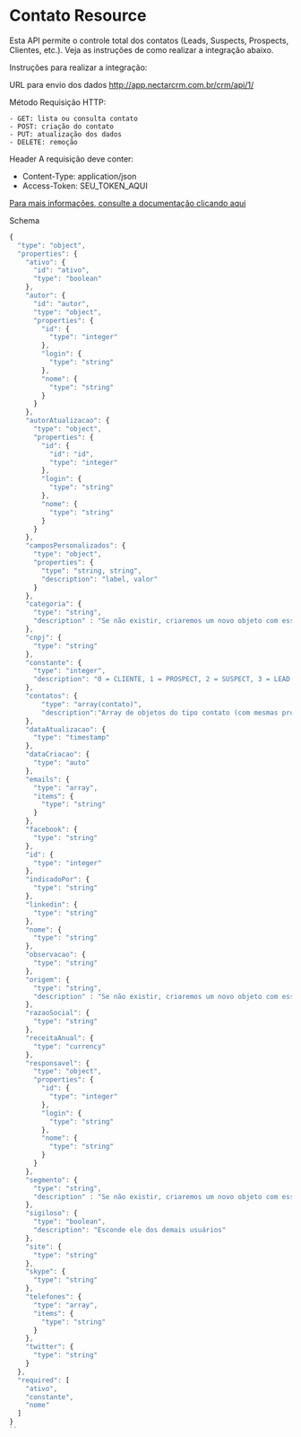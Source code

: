 # Contato Resource

Esta API permite o controle total dos contatos (Leads, Suspects, Prospects, Clientes, etc.). Veja as instruções de como realizar a integração abaixo.


Instruções para realizar a integração:

URL para envio dos dados
http://app.nectarcrm.com.br/crm/api/1/

Método
Requisição HTTP:

    - GET: lista ou consulta contato
    - POST: criação do contato
    - PUT: atualização dos dados
    - DELETE: remoção

Header
A requisição deve conter:

- Content-Type: application/json
- Access-Token: SEU_TOKEN_AQUI

[Para mais informações, consulte a documentação clicando aqui](http://docs.nectarcrm.apiary.io)

Schema
```js
{
  "type": "object",
  "properties": {
    "ativo": {
      "id": "ativo",
      "type": "boolean"
    },
    "autor": {
      "id": "autor",
      "type": "object",
      "properties": {
        "id": {
          "type": "integer"
        },
        "login": {
          "type": "string"
        },
        "nome": {
          "type": "string"
        }
      }
    },
    "autorAtualizacao": {
      "type": "object",
      "properties": {
        "id": {
          "id": "id",
          "type": "integer"
        },
        "login": {
          "type": "string"
        },
        "nome": {
          "type": "string"
        }
      }
    },
    "camposPersonalizados": {
      "type": "object",
      "properties": {
        "type": "string, string",
        "description": "label, valor"
      }
    },
    "categoria": {
      "type": "string",
      "description" : "Se não existir, criaremos um novo objeto com esse nome."
    },
    "cnpj": {
      "type": "string"
    },
    "constante": {
      "type": "integer",
      "description": "0 = CLIENTE, 1 = PROSPECT, 2 = SUSPECT, 3 = LEAD, 4 = CONTATO_RELACIONADO, 5 = DESCARTADO",
    },
    "contatos": {
        "type": "array(contato)",
        "description":"Array de objetos do tipo contato (com mesmas propriedades desse schema Contato)"
    },
    "dataAtualizacao": {
      "type": "timestamp"
    },
    "dataCriacao": {
      "type": "auto"
    },
    "emails": {
      "type": "array",
      "items": {
        "type": "string"
      }
    },
    "facebook": {
      "type": "string"
    },
    "id": {
      "type": "integer"
    },
    "indicadoPor": {
      "type": "string"
    },
    "linkedin": {
      "type": "string"
    },
    "nome": {
      "type": "string"
    },
    "observacao": {
      "type": "string"
    },
    "origem": {
      "type": "string",
      "description" : "Se não existir, criaremos um novo objeto com esse nome."
    },
    "razaoSocial": {
      "type": "string"
    },
    "receitaAnual": {
      "type": "currency"
    },
    "responsavel": {
      "type": "object",
      "properties": {
        "id": {
          "type": "integer"
        },
        "login": {
          "type": "string"
        },
        "nome": {
          "type": "string"
        }
      }
    },
    "segmento": {
      "type": "string",
      "description" : "Se não existir, criaremos um novo objeto com esse nome."
    },
    "sigiloso": {
      "type": "boolean",
      "description": "Esconde ele dos demais usuários"
    },
    "site": {
      "type": "string"
    },
    "skype": {
      "type": "string"
    },
    "telefones": {
      "type": "array",
      "items": {
        "type": "string"
      }
    },
    "twitter": {
      "type": "string"
    }
  },
  "required": [
    "ativo",
    "constante",
    "nome"
  ]
}
``